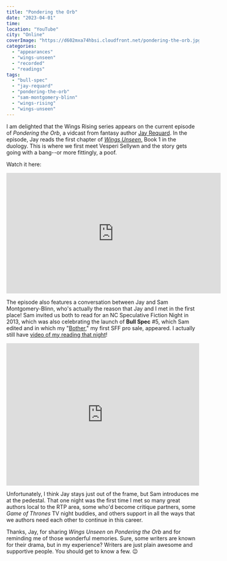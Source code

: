 ```yaml
---
title: "Pondering the Orb"
date: "2023-04-01"
time:
location: "YouTube"
city: "Online"
coverImage: "https://d602mxa74hbsi.cloudfront.net/pondering-the-orb.jpg"
categories:
  - "appearances"
  - "wings-unseen"
  - "recorded"
  - "readings"
tags:
  - "bull-spec"
  - "jay-requard"
  - "pondering-the-orb"
  - "sam-montgomery-blinn"
  - "wings-rising"
  - "wings-unseen"
---
```


I am delighted that the Wings Rising series appears on the current episode of _Pondering the Orb_, a vidcast from fantasy author [Jay Requard](https://www.jayrequard.com/). In the episode, Jay reads the first chapter of [_Wings Unseen_,](/creative-works/wings-unseen/) Book 1 in the duology. This is where we first meet Vesperi Sellywn and the story gets going with a bang--or more fittingly, a poof.

Watch it here:

<iframe width="560" height="315" src="https://www.youtube.com/embed/QV32rVUEttY?si=V9sBpem_-2ZfbK-P" title="YouTube video player" frameborder="0" allow="accelerometer; autoplay; clipboard-write; encrypted-media; gyroscope; picture-in-picture; web-share" referrerpolicy="strict-origin-when-cross-origin" allowfullscreen></iframe>

The episode also features a conversation between Jay and Sam Montgomery-Blinn, who's actually the reason that Jay and I met in the first place! Sam invited us both to read for an NC Speculative Fiction Night in 2013, which was also celebrating the launch of **Bull Spec** #5, which Sam edited and in which my "[Bother](/creative-works/bother/)," my first SFF pro sale, appeared. I actually still have [video of my reading that night](http://vimeo.com/22656890)!

<div style="padding:73.75% 0 0 0;position:relative;"><iframe src="https://player.vimeo.com/video/22656890?badge=0&amp;autopause=0&amp;player_id=0&amp;app_id=58479" frameborder="0" allow="autoplay; fullscreen; picture-in-picture; clipboard-write; encrypted-media" style="position:absolute;top:0;left:0;width:100%;height:100%;" title="Becca Gomez Farrell at Quail Ridge Bookstore"></iframe></div><script src="https://player.vimeo.com/api/player.js"></script>

Unfortunately, I think Jay stays just out of the frame, but Sam introduces me at the pedestal. That one night was the first time I met so many great authors local to the RTP area, some who'd become critique partners, some _Game of Thrones_ TV night buddies, and others support in all the ways that we authors need each other to continue in this career.

Thanks, Jay, for sharing _Wings Unseen_ on _Pondering the Orb_ and for reminding me of those wonderful memories. Sure, some writers are known for their drama, but in my experience? Writers are just plain awesome and supportive people. You should get to know a few. 😉
